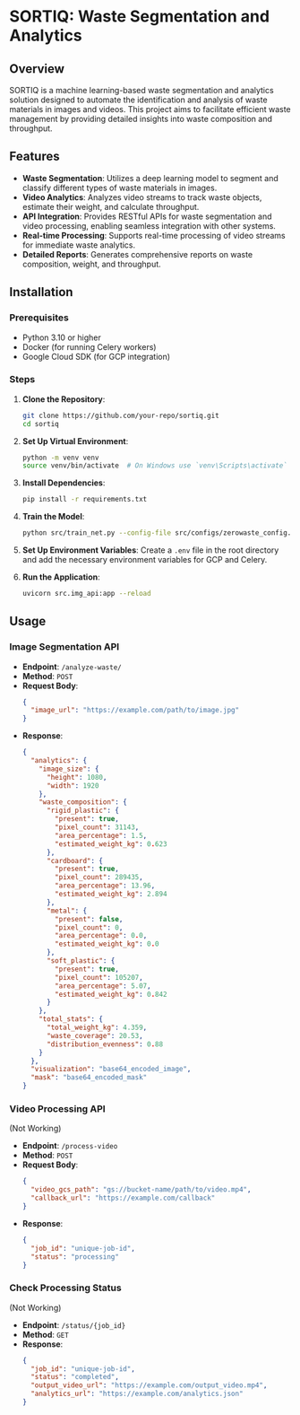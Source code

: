 # SORTIQ: Waste Segmentation and Analytics

## Overview

SORTIQ is a machine learning-based waste segmentation and analytics solution designed to automate the identification and analysis of waste materials in images and videos. This project aims to facilitate efficient waste management by providing detailed insights into waste composition and throughput.

## Features

- **Waste Segmentation**: Utilizes a deep learning model to segment and classify different types of waste materials in images.
- **Video Analytics**: Analyzes video streams to track waste objects, estimate their weight, and calculate throughput.
- **API Integration**: Provides RESTful APIs for waste segmentation and video processing, enabling seamless integration with other systems.
- **Real-time Processing**: Supports real-time processing of video streams for immediate waste analytics.
- **Detailed Reports**: Generates comprehensive reports on waste composition, weight, and throughput.

## Installation

### Prerequisites

- Python 3.10 or higher
- Docker (for running Celery workers)
- Google Cloud SDK (for GCP integration)

### Steps

1. **Clone the Repository**:

   ```bash
   git clone https://github.com/your-repo/sortiq.git
   cd sortiq
   ```

2. **Set Up Virtual Environment**:

   ```bash
   python -m venv venv
   source venv/bin/activate  # On Windows use `venv\Scripts\activate`
   ```

3. **Install Dependencies**:
   ```bash
   pip install -r requirements.txt
   ```
4. **Train the Model**:

   ```bash
   python src/train_net.py --config-file src/configs/zerowaste_config.yaml --dataroot /path/to/dataset
   ```

5. **Set Up Environment Variables**:
   Create a `.env` file in the root directory and add the necessary environment variables for GCP and Celery.

6. **Run the Application**:
   ```bash
   uvicorn src.img_api:app --reload
   ```

## Usage

### Image Segmentation API

- **Endpoint**: `/analyze-waste/`
- **Method**: `POST`
- **Request Body**:
  ```json
  {
    "image_url": "https://example.com/path/to/image.jpg"
  }
  ```
- **Response**:
  ```json
  {
    "analytics": {
      "image_size": {
        "height": 1080,
        "width": 1920
      },
      "waste_composition": {
        "rigid_plastic": {
          "present": true,
          "pixel_count": 31143,
          "area_percentage": 1.5,
          "estimated_weight_kg": 0.623
        },
        "cardboard": {
          "present": true,
          "pixel_count": 289435,
          "area_percentage": 13.96,
          "estimated_weight_kg": 2.894
        },
        "metal": {
          "present": false,
          "pixel_count": 0,
          "area_percentage": 0.0,
          "estimated_weight_kg": 0.0
        },
        "soft_plastic": {
          "present": true,
          "pixel_count": 105207,
          "area_percentage": 5.07,
          "estimated_weight_kg": 0.842
        }
      },
      "total_stats": {
        "total_weight_kg": 4.359,
        "waste_coverage": 20.53,
        "distribution_evenness": 0.88
      }
    },
    "visualization": "base64_encoded_image",
    "mask": "base64_encoded_mask"
  }
  ```

### Video Processing API

(Not Working)

- **Endpoint**: `/process-video`
- **Method**: `POST`
- **Request Body**:
  ```json
  {
    "video_gcs_path": "gs://bucket-name/path/to/video.mp4",
    "callback_url": "https://example.com/callback"
  }
  ```
- **Response**:
  ```json
  {
    "job_id": "unique-job-id",
    "status": "processing"
  }
  ```

### Check Processing Status

(Not Working)

- **Endpoint**: `/status/{job_id}`
- **Method**: `GET`
- **Response**:
  ```json
  {
    "job_id": "unique-job-id",
    "status": "completed",
    "output_video_url": "https://example.com/output_video.mp4",
    "analytics_url": "https://example.com/analytics.json"
  }
  ```
